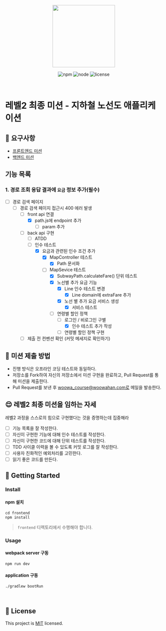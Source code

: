 <p align="center">
    <img width="200px;" src="https://raw.githubusercontent.com/woowacourse/atdd-subway-admin-frontend/master/images/main_logo.png"/>
</p>
<p align="center">
  <img alt="npm" src="https://img.shields.io/badge/npm-%3E%3D%205.5.0-blue">
  <img alt="node" src="https://img.shields.io/badge/node-%3E%3D%209.3.0-blue">
  <img alt="license" src="https://img.shields.io/github/license/woowacourse/atdd-subway-2020">
</p>

<br>

# 레벨2 최종 미션 - 지하철 노선도 애플리케이션

## 🎯 요구사항
- [프론트엔드 미션](https://github.com/woowacourse/atdd-subway-2020/blob/master/frontend-mission.md)
- [백엔드 미션](https://github.com/woowacourse/atdd-subway-2020/blob/master/backend-mission.md)

## 기능 목록
### 1. 경로 조회 응답 결과에 `요금` 정보 추가(필수)
- [ ] 경로 검색 페이지
    - [ ] 경로 검색 페이지 접근시 400 에러 발생
        - [ ] front api 연결
            - [x] path.js에 endpoint 추가
                - [ ] param 추가
        - [ ] back api 구현
            - [ ] ATDD
            - [ ] 인수 테스트
                - [x] 요금과 관련된 인수 조건 추가
                    - [x] MapController 테스트
                        - [x] Path 문서화
                    - [ ] MapSevice 테스트
                        - [x] SubwayPath.calculateFare() 단위 테스트
                        - [x] 노선별 추가 요금 기능
                            - [x] Line 인수 테스트 변경
                                - [x] Line domain에 extraFare 추가
                            - [x] 노선 별 추가 요금 서비스 생성
                                - [x] 서비스 테스트
                        - [ ] 연령별 할인 정책
                            - [ ] 로그인 / 비로그인 구별
                                - [x]  인수 테스트 추가 작성
                            - [ ] 연령별 할인 정책 구현
        - [ ] 제출 전 컨벤션 확인 (커밋 메세지로 확인하기)

## 🤔 미션 제출 방법
- 진행 방식은 오프라인 코딩 테스트와 동일하다.
- 저장소를 Fork하여 자신의 저장소에서 미션 구현을 완료하고, Pull Request를 통해 미션을 제출한다.
- Pull Request를 보낸 후 woowa_course@woowahan.com로 메일을 발송한다.

## 😌 레벨2 최종 미션을 임하는 자세
레벨2 과정을 스스로의 힘으로 구현했다는 것을 증명하는데 집중해라
- [ ] 기능 목록을 잘 작성한다.  
- [ ] 자신이 구현한 기능에 대해 인수 테스트를 작성한다.
- [ ] 자신이 구현한 코드에 대해 단위 테스트를 작성한다.
- [ ] TDD 사이클 이력을 볼 수 있도록 커밋 로그를 잘 작성한다.
- [ ] 사용자 친화적인 예외처리를 고민한다.
- [ ] 읽기 좋은 코드를 만든다.

## 🚀 Getting Started

### Install
#### npm 설치
```
cd frontend
npm install
```
> `frontend` 디렉토리에서 수행해야 합니다.

### Usage
#### webpack server 구동
```
npm run dev
```
#### application 구동
```
./gradlew bootRun
```
<br>

## 📝 License

This project is [MIT](https://github.com/woowacourse/atdd-subway-2020/blob/master/LICENSE.md) licensed.
